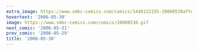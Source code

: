 ```yaml
---
extra_image: https://www.smbc-comics.com/comics/1448122155-20060530after.png
hovertext: '2006-05-30'
image: https://www.smbc-comics.com/comics/20060530.gif
next_comic: '2006-05-31'
prev_comic: '2006-05-29'
title: '2006-05-30'
---
```


